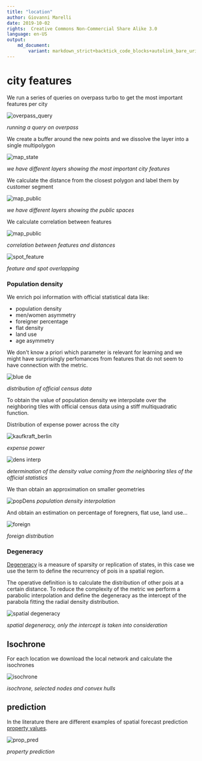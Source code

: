 ```yaml
---
title: "location"
author: Giovanni Marelli
date: 2019-10-02
rights:  Creative Commons Non-Commercial Share Alike 3.0
language: en-US
output: 
	md_document:
		variant: markdown_strict+backtick_code_blocks+autolink_bare_uris+markdown_github
---
```


# city features

We run a series of queries on overpass turbo to get the most important features per city

![overpass_query](../f/f_act/overpass_query.png "overpass query")

_running a query on overpass_

We create a buffer around the new points and we dissolve the layer into a single multipolygon

![map_state](../f/f_act/map_state_layer.png "map error")

_we have different layers showing the most important city features_

We calculate the distance from the closest polygon and label them by customer segment

![map_public](../f/f_act/map_public.png "map error")

_we have different layers showing the public spaces_


We calculate correlation between features

![map_public](../f/f_act/feat_correlation.png "map error")

_correlation between features and distances_

![spot_feature](../f/f_act/spot_feature.png "")

_feature and spot overlapping_

### Population density
We enrich poi information with official statistical data like:

* population density 
* men/women asymmetry
* foreigner percentage
* flat density
* land use
* age asymmetry

We don't know a priori which parameter is relevant for learning and we might have surprisingly perfomances from features that do not seem to have connection with the metric.

![blue de](../f/f_food/blue_de.png "blue de")

_distribution of official census data_

To obtain the value of population density we interpolate over the neighboring tiles with official census data using a stiff multiquadratic function.

Distribution of expense power across the city

![kaufkraft_berlin](../f/f_act/kaufkraft_berlin.png "kaufkraft")

_expense power_

![dens interp](../f/f_food/dens_interp.png "dens interp")

_determination of the density value coming from the neighboring tiles of the official statistics_

We than obtain an approximation on smaller geometries

![popDens](../f/f_act/popDens_interp.png "popdens")
_population density interpolation_

And obtain an estimation on percentage of foregners, flat use, land use...

![foreign](../f/f_act/foreign_interp.png "foreign")

_foreign distribution_

### Degeneracy
[Degeneracy](https://en.wikipedia.org/wiki/Degeneracy_(graph_theory)) is a measure of sparsity or replication of states, in this case we use the term to define the recurrency of pois in a spatial region.

The operative definition is to calculate the distribution of other pois at a certain distance. To reduce the complexity of the metric we perform a parabolic interpolation and define the degeneracy as the intercept of the parabola fitting the radial density distribution.

![spatial degeneracy](../f/f_food/spatial_degeneracy.png "spatial degeneracy")

_spatial degeneracy, only the intercept is taken into consideration_

## Isochrone

For each location we download the local network and calculate the isochrones

![isochrone](../f/f_food/isochrone.png "isochrone")

_isochrone, selected nodes and convex hulls_

## prediction

In the literature there are different examples of spatial forecast prediction [property values](https://www.techinasia.com/machine-learning-estimate-singapore-property-value).

![prop_pred](../f/f_act/property_prediction.png "property prediction")

_property prediction_
